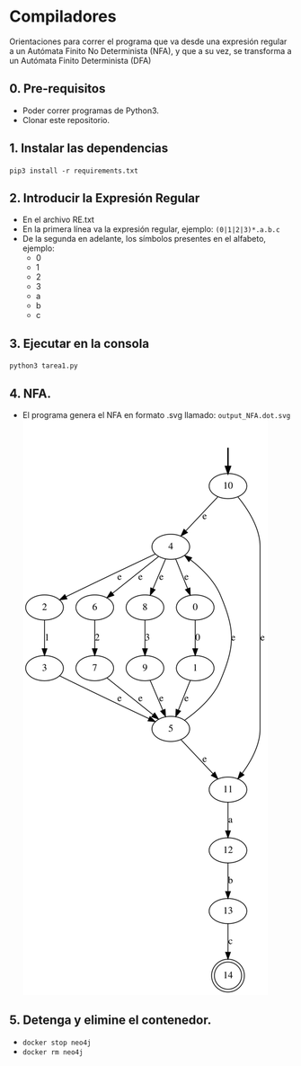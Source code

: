 # Compiladores

Orientaciones para correr el programa que va desde una expresión regular a un Autómata Finito No Determinista (NFA), y que a su vez, se transforma a un  Autómata Finito Determinista (DFA)

## 0. Pre-requisitos
* Poder correr programas de Python3.
* Clonar este repositorio.

## 1. Instalar las dependencias
`pip3 install -r requirements.txt`

## 2. Introducir la Expresión Regular 
* En el archivo RE.txt
* En la primera línea va la expresión regular, ejemplo: `(0|1|2|3)*.a.b.c`
* De la segunda en adelante, los símbolos presentes en el alfabeto, ejemplo:
  - 0
  - 1
  - 2
  - 3
  - a
  - b
  - c  

## 3. Ejecutar en la consola
`python3 tarea1.py`


## 4. NFA.
* El programa genera el NFA en formato .svg llamado: `output_NFA.dot.svg` 
![alt text](output_NFA.dot.svg)

## 5. Detenga y elimine el contenedor.
* `docker stop neo4j`
* `docker rm neo4j`